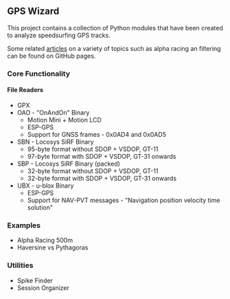 ## GPS Wizard

This project contains a collection of Python modules that have been created to analyze speedsurfing GPS tracks.

Some related [articles](https://logiqx.github.io/gps-wizard/) on a variety of topics such as alpha racing an filtering can be found on GitHub pages.



### Core Functionality

#### File Readers

- GPX
- OAO - "OnAndOn" Binary
  - Motion Mini + Motion LCD
  - ESP-GPS
  - Support for GNSS frames - 0x0AD4 and 0x0AD5
- SBN - Locosys SiRF Binary
  - 95-byte format without SDOP + VSDOP, GT-11
  - 97-byte format with SDOP + VSDOP, GT-31 onwards
- SBP - Locosys SiRF Binary (packed)
  - 32-byte format without SDOP + VSDOP, GT-11
  - 32-byte format with SDOP + VSDOP, GT-31 onwards
- UBX - u-blox Binary
  - ESP-GPS
  - Support for NAV-PVT messages - "Navigation position velocity time solution"



### Examples

- Alpha Racing 500m
- Haversine vs Pythagoras



### Utilities

- Spike Finder
- Session Organizer
